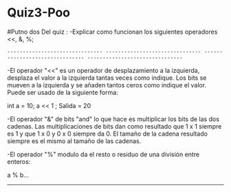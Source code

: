 # Quiz3-Poo

#Putno dos Del quiz : 
   -Explicar como funcionan los siguientes operadores  <<, &, %;
   
    ------------------------------- ------------------------------- ------------------------------- -------------------------------
   -El operador "<<" es un operador de desplazamiento a la izquierda, desplaza el valor a la izquierda tantas veces como indique. Los bits se mueven a la izquierda y se    añaden tantos ceros como indique el valor.
   Puede ser usado de la siguiente forma:
   
   int a = 10;
   a << 1 ;
   Salida = 20
   
   -El operador "&" de bits "and" lo que hace es multiplicar los bits de las dos cadenas. Las multiplicaciones de bits dan como resultado que 1 x 1 siempre es 1 y que 1    x 0 y 0 x 0 siempre da 0. El tamaño de la cadena resultado siempre es el mismo al tamaño de las cadenas.
   
   -El operador "%" modulo da el resto o residuo de una división entre enteros:
   
   a % b...
   ------------------------------- ------------------------------- ------------------------------- -------------------------------
